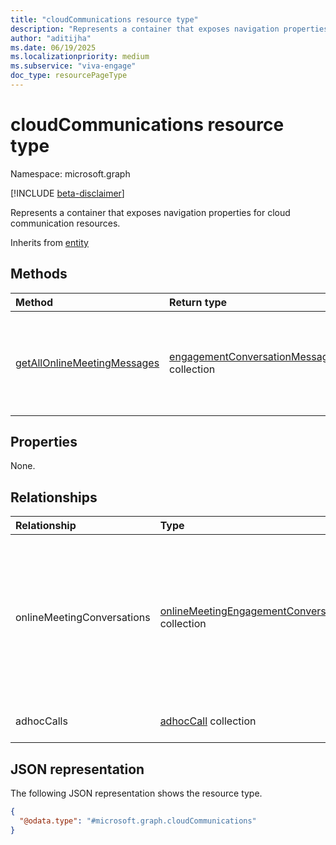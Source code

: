 ```yaml
---
title: "cloudCommunications resource type"
description: "Represents a container that exposes navigation properties for cloud communication resources."
author: "aditijha"
ms.date: 06/19/2025
ms.localizationpriority: medium
ms.subservice: "viva-engage"
doc_type: resourcePageType
---
```


# cloudCommunications resource type

Namespace: microsoft.graph

[!INCLUDE [beta-disclaimer](../../includes/beta-disclaimer.md)]

Represents a container that exposes navigation properties for cloud communication resources.

Inherits from [entity](../resources/entity.md)

## Methods
|Method|Return type|Description|
|:---|:---|:---|
|[getAllOnlineMeetingMessages](../api/cloudcommunications-getallonlinemeetingmessages.md)|[engagementConversationMessage](../resources/engagementconversationmessage.md) collection|Get all Teams question and answer (Q&A) conversation messages in a tenant.|

## Properties
None.

## Relationships
|Relationship|Type|Description|
|:---|:---|:---|
|onlineMeetingConversations|[onlineMeetingEngagementConversation](../resources/onlinemeetingengagementconversation.md) collection|A collection of structured question-and-answer (Q&A) threads in Teams directly associated with online meetings.|
|adhocCalls|[adhocCall](../resources/adhoccall.md) collection|A collection of calls in Teams. |

## JSON representation
The following JSON representation shows the resource type.
<!-- {
  "blockType": "resource",
  "keyProperty": "id",
  "@odata.type": "microsoft.graph.cloudCommunications",
  "openType": false
}
-->
``` json
{
  "@odata.type": "#microsoft.graph.cloudCommunications"
}
```

